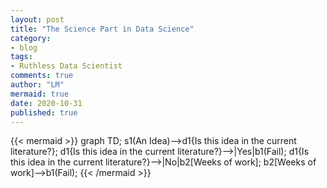 ```yaml
---
layout: post
title: "The Science Part in Data Science"
category:
- blog
tags:
- Ruthless Data Scientist
comments: true
author: "LM"
mermaid: true
date: 2020-10-31
published: true
---
```




{{< mermaid >}}
graph TD;
    s1(An Idea)-->d1{Is this idea in the current literature?};
	d1{Is this idea in the current literature?}-->|Yes|b1(Fail);
	d1{Is this idea in the current literature?}-->|No|b2[Weeks of work];
	b2[Weeks of work]-->b1(Fail);
{{< /mermaid >}}
